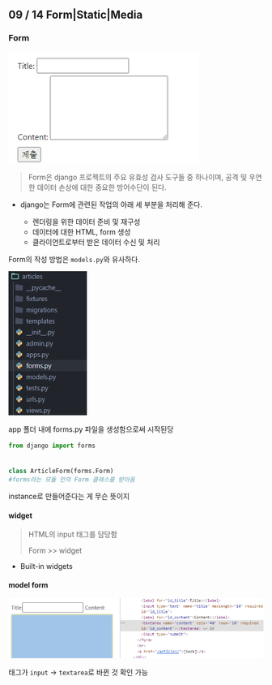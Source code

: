 ## 09 / 14 Form|Static|Media



### Form

![image-20200916010912628](TIL_200914.assets/image-20200916010912628.png)

> Form은 django 프로젝트의 주요 유효성 검사 도구들 중 하나이며, 공격 및 우연한 데이터 손상에 대한 중요한 방어수단이 된다.

- django는 Form에 관련된 작업의 아래 세 부분을 처리해 준다.

  - 렌더링을 위한 데이터 준비 및 재구성
  - 데이터에 대한 HTML, form 생성
  - 클라이언트로부터 받은 데이터 수신 및 처리

Form의 작성 방법은 `models.py`와 유사하다.

![image-20200916013313749](TIL_200914.assets/image-20200916013313749.png)

app 폴더 내에 forms.py 파일을 생성함으로써 시작된당

```python
from django import forms


class ArticleForm(forms.Form)
#forms라는 모듈 안의 Form 클래스를 받아옴
```

instance로 만들어준다는 게 무슨 뜻이지

#### widget

> HTML의 input 태그를 담당함
>
> Form >> widget

- Built-in widgets

#### model form

![image-20200916020721994](TIL_200914.assets/image-20200916020721994.png)

태그가 `input` -> `textarea`로 바뀐 것 확인 가능